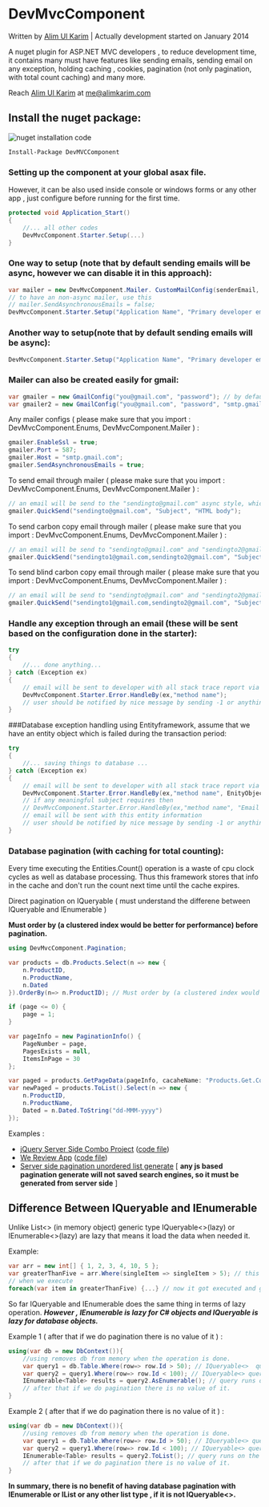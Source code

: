 # DevMvcComponent #

Written by [Alim Ul Karim](https://github.com/aukgit "Alim Ul Karim (Github account)") | Actually development started on January 2014

A nuget plugin for ASP.NET MVC developers , to reduce development time, it contains many must have features like sending emails, sending email on any exception, holding caching , cookies, pagination (not only pagination, with total count caching) and many more.

Reach [Alim Ul Karim](https://github.com/aukgit "Alim Ul Karim (Github account)") at [me@alimkarim.com](me@alimkarim.com "email alim ul karim")

## Install the nuget package:
![nuget installation code](https://raw.githubusercontent.com/aukgit/DevMVCComponent/001b38c94e354037c37e3eac3ee1603da4dd5cde/Images/nuget.png)

    Install-Package DevMVCComponent

### Setting up the component at your global asax file. 

However, it can be also used inside console or windows forms or any other app , just configure before running for the first time.

```csharp
protected void Application_Start()
{
    //... all other codes
    DevMvcComponent.Starter.Setup(...)
}
```
   

### One way to setup (note that by default sending emails will be async, however we can disable it in this approach):

```csharp
var mailer = new DevMvcComponent.Mailer. CustomMailConfig(senderEmail, senderPassword, hostName, senderPort, isSSL);
// to have an non-async mailer, use this
// mailer.SendAsynchronousEmails = false;
DevMvcComponent.Starter.Setup("Application Name", "Primary developer email", System.Reflection.Assembly.GetExecutingAssembly(), mailer);
```

### Another way to setup(note that by default sending emails will be async):

```csharp
DevMvcComponent.Starter.Setup("Application Name", "Primary developer email", System.Reflection.Assembly.GetExecutingAssembly(), senderEmail, senderPassword, hostName, senderPort, isSSL);
```

### Mailer can also be created easily for gmail:

```csharp
var gmailer = new GmailConfig("you@gmail.com", "password"); // by default port is 587 and SSL secure.
var gmailer2 = new GmailConfig("you@gmail.com", "password", "smtp.gmail.com", 587); // change ports as well.
```

Any mailer configs ( please make sure that you import : DevMvcComponent.Enums, DevMvcComponent.Mailer ) :

```csharp
gmailer.EnableSsl = true;
gmailer.Port = 587;
gmailer.Host = "smtp.gmail.com";
gmailer.SendAsynchronousEmails = true;
```

To send email through mailer ( please make sure that you import : DevMvcComponent.Enums, DevMvcComponent.Mailer ) :

```csharp    
// an email will be send to the "sendingto@gmail.com" async style, which can be modified via gmailer.SendAsynchronousEmails property.
gmailer.QuickSend("sendingto@gmail.com", "Subject", "HTML body");
```

To send carbon copy email through mailer ( please make sure that you import : DevMvcComponent.Enums, DevMvcComponent.Mailer ) :

```csharp    
// an email will be send to "sendingto@gmail.com" and "sendingto2@gmail.com" as a carbon-copy and async style.
gmailer.QuickSend("sendingto1@gmail.com,sendingto2@gmail.com", "Subject", "HTML body", MailingType.CarbonCopy, searchForCommas: true);
```

To send blind carbon copy email through mailer ( please make sure that you import : DevMvcComponent.Enums, DevMvcComponent.Mailer ) :

```csharp    
// an email will be send to "sendingto@gmail.com" and "sendingto2@gmail.com" as a carbon-copy and async style.
gmailer.QuickSend("sendingto1@gmail.com,sendingto2@gmail.com", "Subject", "HTML body", MailingType.MailBlindCarbonCopy, searchForCommas: true);
```

### Handle any exception through an email (these will be sent based on the configuration done in the starter):

```csharp
try
{
    //... done anything...
} catch (Exception ex)
{
    // email will be sent to developer with all stack trace report via the mailer instanticated at the Setup();
    DevMvcComponent.Starter.Error.HandleBy(ex,"method name");
    // user should be notified by nice message by sending -1 or anything else.
}
```

###Database exception handling using Entityframework, assume that we have an entity object which is failed during the transaction period:

```csharp
try
{
    //... saving things to database ...
} catch (Exception ex)
{
    // email will be sent to developer with all stack trace report via the mailer instanticated at the Setup();
    DevMvcComponent.Starter.Error.HandleBy(ex,"method name", EnityObject);
    // if any meaningful subject requires then 
    // DevMvcComponent.Starter.Error.HandleBy(ex,"method name", "Email subject " , EnityObject); 
    // email will be sent with this entity information 
    // user should be notified by nice message by sending -1 or anything else.
}
```

### Database pagination (with caching for total counting):

Every time executing the Entities.Count() operation is a waste of cpu clock cycles as well as database processing. Thus this framework stores that info in the cache and don't run the count next time until the cache expires.

Direct pagination on IQueryable ( must understand the differene between IQueryable and IEnumerable )

**Must order by (a clustered index would be better for performance) before pagination.**

```csharp
using DevMvcComponent.Pagination;

var products = db.Products.Select(n => new {
    n.ProductID,
    n.ProductName,
    n.Dated
}).OrderBy(n=> n.ProductID); // Must order by (a clustered index would be better for performance) before pagination.

if (page <= 0) {
    page = 1;
}

var pageInfo = new PaginationInfo() {
    PageNumber = page,
    PagesExists = null,
    ItemsInPage = 30
};

var paged = products.GetPageData(pageInfo, cacaheName: "Products.Get.Count");
var newPaged = products.ToList().Select(n => new {
    n.ProductID,
    n.ProductName,
    Dated = n.Dated.ToString("dd-MMM-yyyy")
});
```

Examples : 

- [jQuery Server Side Combo Project](http://bit.ly/1OnTnyW)   ([code file](http://bit.ly/1OnTquy "Code file for pagination"))  
- [We Review App](http://bit.ly/1OnTJFM)   ([code file](http://bit.ly/1OnTI4B "Code file for pagination"))  
- [Server side pagination unordered list generate](http://bit.ly/1CRFvfK "Server side HTML ul list for SEO optimization")  [ **any js based pagination generate will not saved search engines, so it must be generated from server side** ]

## Difference Between IQueryable and IEnumerable

Unlike List<> (in memory object) generic type IQueryable<>(lazy) or IEnumerable<>(lazy) are lazy that means it load the data when needed it.

Example:

```csharp
var arr = new int[] { 1, 2, 3, 4, 10, 5 };
var greaterThanFive = arr.Where(singleItem => singleItem > 5); // this doesn't get executed until it is needed. And it is an IEnumerable type of list right now.
// when we execute 
foreach(var item in greaterThanFive) {...} // now it got executed and give us emurated data. So far IQueryable and IEnumerable does the same thing.
```

So far IQueryable and IEnumerable does the same thing in terms of lazy operation.
***However , IEnumerable is lazy for C# objects and IQueryable is lazy for database objects.***

Example 1 ( after that if we do pagination there is no value of it ) :	

```csharp
using(var db = new DbContext()){
    //using removes db from memory when the operation is done.
    var query1 = db.Table.Where(row=> row.Id > 50); // IQueryable<>  query doesn't run yet.
    var query2 = query1.Where(row=> row.Id < 100); // IQueryable<> query doesn't run yet.
    IEnumerable<Table> results = query2.AsEnumerable(); // query runs on the database and now we get plain C# objects. "Select * from Table Where id > 50 AND id < 100;"
    // after that if we do pagination there is no value of it.
}
```

Example 2 ( after that if we do pagination there is no value of it ) :	

```csharp
using(var db = new DbContext()){
    //using removes db from memory when the operation is done.
    var query1 = db.Table.Where(row=> row.Id > 50); // IQueryable<> query doesn't run yet.
    var query2 = query1.Where(row=> row.Id < 100); // IQueryable<> query doesn't run yet.
    IEnumerable<Table> results = query2.ToList(); // query runs on the database and now we get plain C# objects. "Select * from Table Where id > 50 AND id < 100;"
    // after that if we do pagination there is no value of it.
}
```
**In summary, there is no benefit of having database pagination with IEnumerable or IList or any other list type , if it is not IQueryable<>.**
